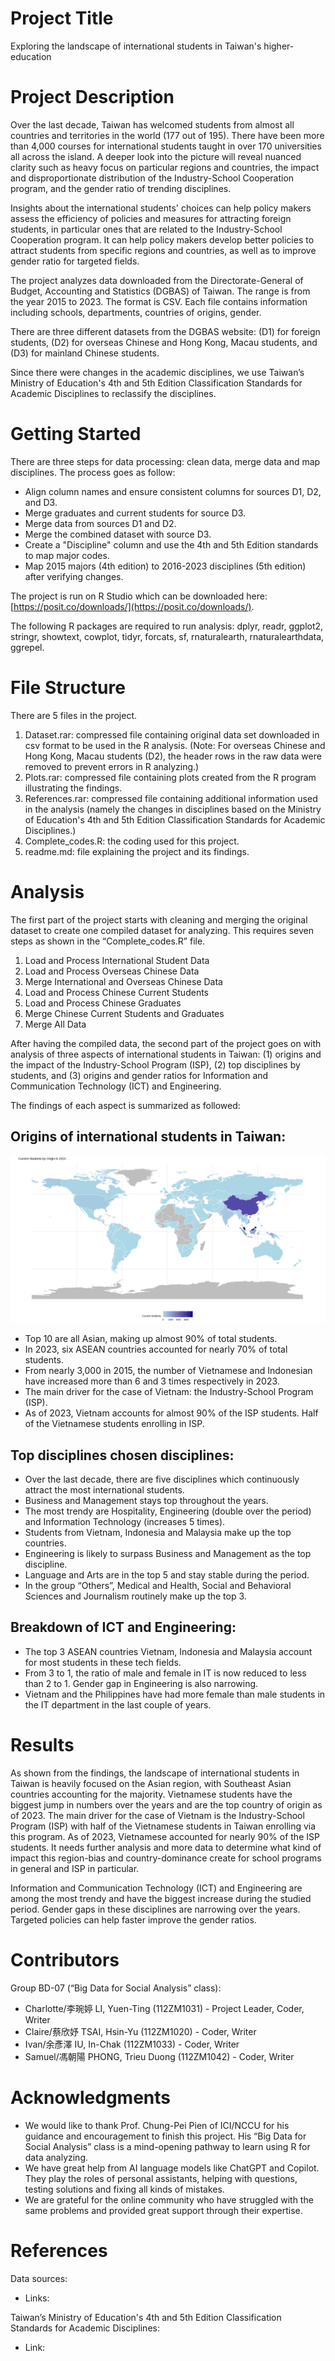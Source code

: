 # **Project Title**

Exploring the landscape of international students in Taiwan's higher-education


# **Project Description**

Over the last decade, Taiwan has welcomed students from almost all countries and territories in the world (177 out of 195). There have been more than 4,000 courses for international students taught in over 170 universities all across the island. A deeper look into the picture will reveal nuanced clarity such as heavy focus on particular regions and countries, the impact and disproportionate distribution of the Industry-School Cooperation program, and the gender ratio of trending disciplines.

Insights about the international students' choices can help policy makers assess the efficiency of policies and measures for attracting foreign students, in particular ones that are related to the Industry-School Cooperation program. It can help policy makers develop better policies to attract students from specific regions and countries, as well as to improve gender ratio for targeted fields.

The project analyzes data downloaded from the Directorate-General of Budget, Accounting and Statistics (DGBAS) of Taiwan. The range is from the year 2015 to 2023. The format is CSV. Each file contains information including schools, departments, countries of origins, gender.

There are three different datasets from the DGBAS website: (D1) for foreign students, (D2) for overseas Chinese and Hong Kong, Macau students, and (D3) for mainland Chinese students.

Since there were changes in the academic disciplines, we use Taiwan’s Ministry of Education's 4th and 5th Edition Classification Standards for Academic Disciplines to reclassify the disciplines.


# **Getting Started**

There are three steps for data processing: clean data, merge data and map disciplines. The process goes as follow:



* Align column names and ensure consistent columns for sources D1, D2, and D3.
* Merge graduates and current students for source D3.
* Merge data from sources D1 and D2.
* Merge the combined dataset with source D3.
* Create a "Discipline" column and use the 4th and 5th Edition standards to map major codes.
* Map 2015 majors (4th edition) to 2016-2023 disciplines (5th edition) after verifying changes.

The project is run on R Studio which can be downloaded here: [https://posit.co/downloads/](https://posit.co/downloads/).

The following R packages are required to run analysis: dplyr, readr, ggplot2, stringr, showtext, cowplot, tidyr, forcats, sf, rnaturalearth, rnaturalearthdata, ggrepel.


# **File Structure**

There are 5 files in the project.



1. Dataset.rar: compressed file containing original data set downloaded in csv format to be used in the R analysis. (Note: For overseas Chinese and Hong Kong, Macau students (D2), the header rows in the raw data were removed to prevent errors in R analyzing.)
2. Plots.rar: compressed file containing plots created from the R program illustrating the findings.
3. References.rar: compressed file containing additional information used in the analysis (namely the changes in disciplines based on the Ministry of Education's 4th and 5th Edition Classification Standards for Academic Disciplines.)
4. Complete_codes.R: the coding used for this project.
5. readme.md: file explaining the project and its findings.


# **Analysis**

The first part of the project starts with cleaning and merging the original dataset to create one compiled dataset for analyzing. This requires seven steps as shown in the “Complete_codes.R” file.



1. Load and Process International Student Data
2. Load and Process Overseas Chinese Data
3. Merge International and Overseas Chinese Data
4. Load and Process Chinese Current Students
5. Load and Process Chinese Graduates
6. Merge Chinese Current Students and Graduates
7. Merge All Data

After having the compiled data, the second part of the project goes on with analysis of three aspects of international students in Taiwan: (1) origins and the impact of the Industry-School Program (ISP), (2) top disciplines by students, and (3) origins and gender ratios for Information and Communication Technology (ICT) and Engineering.

The findings of each aspect is summarized as followed:


## **Origins of international students in Taiwan:**

![alt text](https://github.com/SamPTD/Plots/blob/main/1.1%20Current_Students_2015.PNG)

* Top 10 are all Asian, making up almost 90% of total students.
* In 2023, six ASEAN countries accounted for nearly 70% of total students.
* From nearly 3,000 in 2015, the number of Vietnamese and Indonesian have increased more than 6 and 3 times respectively in 2023.
* The main driver for the case of Vietnam: the Industry-School Program (ISP).
* As of 2023, Vietnam accounts for almost 90% of the ISP students. Half of the Vietnamese students enrolling in ISP.


## **Top disciplines chosen disciplines:**



* Over the last decade, there are five disciplines which continuously attract the most international students.
* Business and Management stays top throughout the years.
* The most trendy are Hospitality, Engineering (double over the period) and Information Technology (increases 5 times).
* Students from Vietnam, Indonesia and Malaysia make up the top countries.
* Engineering is likely to surpass Business and Management as the top discipline.
* Language and Arts are in the top 5 and stay stable during the period.
* In the group “Others”,  Medical and Health, Social and Behavioral Sciences and Journalism routinely make up the top 3.


## **Breakdown of ICT and Engineering:**



* The top 3 ASEAN countries Vietnam, Indonesia and Malaysia account for most students in these tech fields.
* From 3 to 1, the ratio of male and female in IT is now reduced to less than 2 to 1. Gender gap in Engineering is also narrowing.
* Vietnam and the Philippines have had more female than male students in the IT department in the last couple of years.


# **Results**

As shown from the findings, the landscape of international students in Taiwan is heavily focused on the Asian region, with Southeast Asian countries accounting for the majority. Vietnamese students have the biggest jump in numbers over the years and are the top country of origin as of 2023. The main driver for the case of Vietnam is the Industry-School Program (ISP) with half of the Vietnamese students in Taiwan enrolling via this program. As of 2023, Vietnamese accounted for nearly 90% of the ISP students. It needs further analysis and more data to determine what kind of impact this region-bias and country-dominance create for school programs in general and ISP in particular.

Information and Communication Technology (ICT) and Engineering are among the most trendy and have the biggest increase during the studied period. Gender gaps in these disciplines are narrowing over the years. Targeted policies can help faster improve the gender ratios.


# **Contributors**

Group BD-07 (“Big Data for Social Analysis” class):



* Charlotte/李琬婷 LI, Yuen-Ting (112ZM1031) - Project Leader, Coder, Writer
* Claire/蔡欣妤 TSAI, Hsin-Yu (112ZM1020) - Coder, Writer
* Ivan/余彥澤 IU, In-Chak (112ZM1033) - Coder, Writer
* Samuel/馮朝陽 PHONG, Trieu Duong (112ZM1042) - Coder, Writer


# **Acknowledgments**



* We would like to thank Prof. Chung-Pei Pien of ICI/NCCU for his guidance and encouragement to finish this project. His “Big Data for Social Analysis” class is a mind-opening pathway to learn using R for data analyzing.
* We have great help from AI language models like ChatGPT and Copilot. They play the roles of personal assistants, helping with questions, testing solutions and fixing all kinds of mistakes.
* We are grateful for the online community who have struggled with the same problems and provided great support through their expertise.


# **References**

Data sources:



* Links:

Taiwan’s Ministry of Education's 4th and 5th Edition Classification Standards for Academic Disciplines:



* Link:
